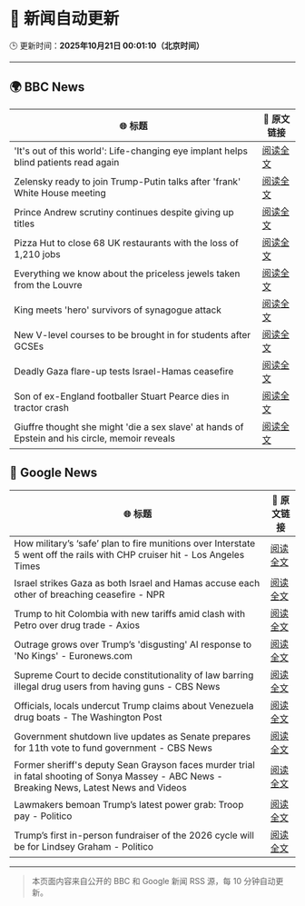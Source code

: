 # 🧠 新闻自动更新

🕒 更新时间：**2025年10月21日 00:01:10（北京时间）**

---

## 🌍 BBC News

| 🌐 标题 | 🔗 原文链接 |
|--------|-------------|
| 'It's out of this world': Life-changing eye implant helps blind patients read again | [阅读全文](https://www.bbc.com/news/articles/c0qpz39jpj7o?at_medium=RSS&at_campaign=rss) |
| Zelensky ready to join Trump-Putin talks after 'frank' White House meeting | [阅读全文](https://www.bbc.com/news/articles/c93dl93v581o?at_medium=RSS&at_campaign=rss) |
| Prince Andrew scrutiny continues despite giving up titles | [阅读全文](https://www.bbc.com/news/articles/c4gzp6xgdx4o?at_medium=RSS&at_campaign=rss) |
| Pizza Hut to close 68 UK restaurants with the loss of 1,210 jobs | [阅读全文](https://www.bbc.com/news/articles/c07mk59pzkpo?at_medium=RSS&at_campaign=rss) |
| Everything we know about the priceless jewels taken from the Louvre | [阅读全文](https://www.bbc.com/news/articles/cg7nrlkg0zxo?at_medium=RSS&at_campaign=rss) |
| King meets 'hero' survivors of synagogue attack | [阅读全文](https://www.bbc.com/news/articles/ckgzrd3x1pro?at_medium=RSS&at_campaign=rss) |
| New V-level courses to be brought in for students after GCSEs | [阅读全文](https://www.bbc.com/news/articles/clyzjp5n5kro?at_medium=RSS&at_campaign=rss) |
| Deadly Gaza flare-up tests Israel-Hamas ceasefire | [阅读全文](https://www.bbc.com/news/articles/czxk8k4xlv1o?at_medium=RSS&at_campaign=rss) |
| Son of ex-England footballer Stuart Pearce dies in tractor crash | [阅读全文](https://www.bbc.com/news/articles/cly949187xeo?at_medium=RSS&at_campaign=rss) |
| Giuffre thought she might 'die a sex slave' at hands of Epstein and his circle, memoir reveals | [阅读全文](https://www.bbc.com/news/articles/c1e3leqx89zo?at_medium=RSS&at_campaign=rss) |

## 📰 Google News

| 🌐 标题 | 🔗 原文链接 |
|--------|-------------|
| How military’s ‘safe’ plan to fire munitions over Interstate 5 went off the rails with CHP cruiser hit - Los Angeles Times | [阅读全文](https://news.google.com/rss/articles/CBMinwFBVV95cUxQbXVSYm1TYkZJVHotWGZuV3pSSzF0eUZtUjdMQ0ZVRGxnUkFuRHVhUFdsQnk2cm5VMVpyMzhfazZkeW5aemlKZGVVbU1oWjdLQXgtdXFVaVZZT2VxN1RpT1pfakJOaWU4Tk00dWxKZ091MGlicjNmdTd0UFpvQ0pXb0VERnEzVEVnY0xNZzNtM2JxNExvcUF2Umx6eXRrQkU?oc=5) |
| Israel strikes Gaza as both Israel and Hamas accuse each other of breaching ceasefire - NPR | [阅读全文](https://news.google.com/rss/articles/CBMiugFBVV95cUxOdGdSeG1PcHdXelNfX2tmd2IyemozSFJCNWdxNHNDRXFucGtRdkVwaFM2X1JuUXNYeFZZX1RQSXBtbkJBWldOSVZudV9rdGFaMmVZUmd4bXlzeU9tam9yVmVPQzdGa0FFTDU0U2RiR2hfRU1La0x4ZE5NajNDcXgwbFQ3LXExWHVrb2MwQlJuVjNyOUl2a0xBVDlxVlFoZTE5NEtBbTR3UjZIbDNRb0RGd29JSmFYUG1Jd2c?oc=5) |
| Trump to hit Colombia with new tariffs amid clash with Petro over drug trade - Axios | [阅读全文](https://news.google.com/rss/articles/CBMie0FVX3lxTE9IX09vR0Z3cU52cXU4MG40LUNPUEhPWndEZ0VPV1ZpZjhuUlMxUFdXRXZYYUxEaWZpMWFpcEpIcE5lbVAyZE9FX2NkTHk5Um9yNUt6OHRyNmRWRUttVmxveDRyMDhWdmVJc1JfR0l3TlZrWnNXem14Y3VFVQ?oc=5) |
| Outrage grows over Trump’s 'disgusting' AI response to 'No Kings' - Euronews.com | [阅读全文](https://news.google.com/rss/articles/CBMizwFBVV95cUxQcXJtandOLXdtN0FZZHhGZ1lPYlZ5Q1h3OFZIVkk0bG9JS2JYVlBoM2hUNVRSdkgya0FFV3JMUF8zZmZ4ZlFsUlpkMFhSSnlJeW1tTG1KS1RRb1RZNWlZWUJ0QmloWHEtaUt0XzF6U29HMzd4RWF6VzlRRnZDUDNRZV8tTXd1RmZ3aDA5Q1lzQ0MteDlZTktJRFVPbVRkSDRDMnVIRzlrejNidG9tdXc3YVFFb3ZRRl95eW9KNWh6b3NrNlVOYXJ1M0l3Q1RMeWc?oc=5) |
| Supreme Court to decide constitutionality of law barring illegal drug users from having guns - CBS News | [阅读全文](https://news.google.com/rss/articles/CBMib0FVX3lxTE0zd1JxbFdQWmR1aFZ4RGpLR1dzOVZCZGVvelNjU1FXYVpTYTZCRlhKdTlQRGZZRTFnV1B0b2h0OEN6YnBFa2p1amc4dTg5cDBtWC1xYVV6aDdsYjJIQkg4Sm9iWURFMTNocERyZ0FhSdIBdEFVX3lxTE5JaW42WFhYSjBlYUFDa0VWeVVhb3QtTkhRcjgtZURxeEVCSkdMTXJhS0FCaXdTdFVmYjJyUzlZRFd1SzFJNmkxWnU2cWd5V2x4ak1Kc19NNjIxZ3ZpVHpHSU1JX2s4cVJ2eFFrYmpzdFR2S3R1?oc=5) |
| Officials, locals undercut Trump claims about Venezuela drug boats - The Washington Post | [阅读全文](https://news.google.com/rss/articles/CBMiiwFBVV95cUxNa2NBY1pFQzgwTUY5M25vNzNlb1I2ZGNDeV9mdTRUc3VfVWVUdXk0Skg5Ul9nOW94cTRnbGVpSThJOVJaZ2k2dk9YbGJ0bVROdmk3V0hZTjBIUEV4WkZDUThJV09DUG9qOG5LeWVJMmkwMTZCVTltWDFCT0NiMFIwRVNPZTcxRGoxSUpV?oc=5) |
| Government shutdown live updates as Senate prepares for 11th vote to fund government - CBS News | [阅读全文](https://news.google.com/rss/articles/CBMijwFBVV95cUxQd193VUxieldHblJSSUNGQktRZjFFdmROVEZqUHFwYncwMFY2VVowd1ZWelNEY3dGOVotTHVGdDNNZXJ3QkZ0d3I1NGxsYUgxOTE1cTZvRk5KWllEdnY0VUJqOGJoMndtdmhiMUtXUW5aOVJoamRuZk9BX2RyQWkxNjRZUEJiUzI5WmNkQ0dySdIBlAFBVV95cUxNTmduWlhYWFlDcG1PVW4tRjdFTTloQmJKVTd5TzJ3UVJ2SGtDSk9PVW4wemhOalF1aGVXSVliWldpSUtkVXFLSl9XdkN1V1lnZGRMcktManMwMzN2NEJFbVpFbm5PNTMyR2tuN2ZMSWp3T19mZ1hDelNSRFJaazloa1dxa1cwT2I5WU9fcEtaWWpCOGlD?oc=5) |
| Former sheriff's deputy Sean Grayson faces murder trial in fatal shooting of Sonya Massey - ABC News - Breaking News, Latest News and Videos | [阅读全文](https://news.google.com/rss/articles/CBMioAFBVV95cUxPbXJ5QXVmaTdqZXZYSUhjcl81WWJYRUdRUWVwUGloNk5iVTZIQVNubGdoOHVHY3p1b3RReVBkT0ZXcFR5RExYRDRGbXZMYTdadWV3VHcwQUQ3eDhoaHNEXzh3d0t5dk1jNm1uV1E2VV96d2tiMWFKcXd0OFd3eW9sZzJnanhYaE10SlA2NmVGcXc2NnhhQ3BmSUQyME5xNWU40gGmAUFVX3lxTE5sSHlCTnpOSi1aN19lRGxqdTNkLTdUYmxWYTZCdDlOd1REd1V6VTVOVUhIRFFtX0pZZmpQb2REMi1sZ1hhcS1Zamw4cjh0aGNxT0prelp5MWZISEI3R2Z1bGc5RnlWdVRQMjJseG85Q1Yzb09QWURkREl0Wm51LVF4T0FnczhOcE5Wb3Z5OWpVdF9ZUW1KWjhIRWhYdjY0X2lHS1BhNWc?oc=5) |
| Lawmakers bemoan Trump’s latest power grab: Troop pay - Politico | [阅读全文](https://news.google.com/rss/articles/CBMihgFBVV95cUxOYmFaTm02Rk1JZDBzNVR3c2tGNW5ZSXNncWlQSFFOb3Bxd3k2T2U3MHByRnBHZnZGZnM5a0tuYzN1d0VqYS1Tak9UMkNGR1EzNzh3ZDA3elNZbU56NDF5SGc1VExpenJHUlpheGFldm9QWTMxOEsxbWRsVEtiNHc5cG5XMF9rZw?oc=5) |
| Trump’s first in-person fundraiser of the 2026 cycle will be for Lindsey Graham - Politico | [阅读全文](https://news.google.com/rss/articles/CBMinAFBVV95cUxNWmVVbUpXaWR0SXlHS0R0Q3NadXBxenFfUkZBQ0wzX3J0VHNNZ3Z1bFRXejlTQWhpZ29nUlhiTDhoYWY1dXF2MTFZS3p1TzR4RVpweGxYRHZIYWN6dmJ5UFd0dmdNMnkwd0xiVElMbmU3MUF2WW10NjJ4SVJ0MDd3Rzllb2U1QXc5U25yYk42dXVZTW43WGVZRnd3WW0?oc=5) |

---
> 本页面内容来自公开的 BBC 和 Google 新闻 RSS 源，每 10 分钟自动更新。